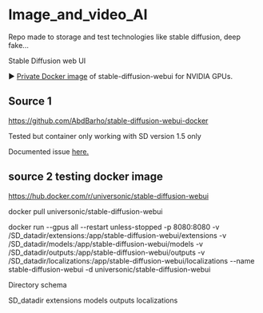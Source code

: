 # Image_and_video_AI
Repo made to storage and test technologies like stable diffusion, deep fake...


Stable Diffusion web UI

►  <a href = "https://hub.docker.com/r/universonic/stable-diffusion-webui">Private Docker image</a> of stable-diffusion-webui for NVIDIA GPUs.

  
## Source 1

https://github.com/AbdBarho/stable-diffusion-webui-docker

Tested but container only working with SD version 1.5 only

Documented issue <a href = "https://github.com/AbdBarho/stable-diffusion-webui-docker/discussions/454
"> here. </a>

## source 2 testing docker image

https://hub.docker.com/r/universonic/stable-diffusion-webui


docker pull universonic/stable-diffusion-webui

docker run --gpus all --restart unless-stopped -p 8080:8080 -v /SD_datadir/extensions:/app/stable-diffusion-webui/extensions -v /SD_datadir/models:/app/stable-diffusion-webui/models -v /SD_datadir/outputs:/app/stable-diffusion-webui/outputs -v /SD_datadir/localizations:/app/stable-diffusion-webui/localizations --name stable-diffusion-webui -d universonic/stable-diffusion-webui

Directory schema

SD_datadir
    extensions
    models
    outputs
    localizations